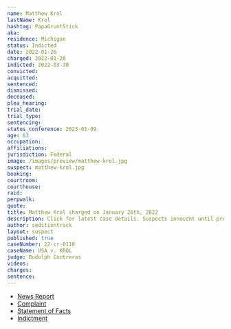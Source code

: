 ```yaml
---
name: Matthew Krol
lastName: Krol
hashtag: PapaGruntStick
aka:
residence: Michigan
status: Indicted
date: 2022-01-26
charged: 2022-01-26
indicted: 2022-03-30
convicted:
acquitted:
sentenced:
dismissed:
deceased:
plea_hearing:
trial_date:
trial_type:
sentencing:
status_conference: 2023-01-09
age: 63
occupation:
affiliations:
jurisdiction: Federal
image: /images/preview/matthew-krol.jpg
suspect: matthew-krol.jpg
booking:
courtroom:
courthouse:
raid:
perpwalk:
quote:
title: Matthew Krol charged on January 26th, 2022
description: Click for latest case details. Suspects innocent until proven guilty.
author: seditiontrack
layout: suspect
published: true
caseNumber: 22-cr-0110
caseName: USA v. KROL
judge: Rudolph Contreras
videos:
charges:
sentence:
---
```

- [News Report](https://www.detroitnews.com/story/news/local/michigan/2022/02/23/federal-officials-charge-genesee-county-man-jan-6-siege-us-capitol/6909036001/)
- [Complaint](https://www.justice.gov/usao-dc/case-multi-defendant/file/1476366/download)
- [Statement of Facts](https://www.justice.gov/usao-dc/case-multi-defendant/file/1476371/download)
- [Indictment](https://extremism.gwu.edu/sites/g/files/zaxdzs2191/f/Matthew%20Krol%20Indictment.pdf)
